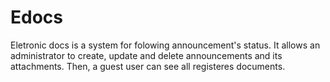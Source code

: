# Edocs

Eletronic docs is a system for folowing announcement's status. It allows an administrator to create, update and delete announcements and its attachments. Then, a guest user can see all registeres documents.